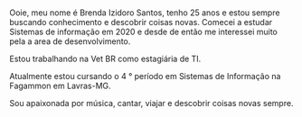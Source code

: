 # 

 Ooie, meu nome é Brenda Izidoro Santos, tenho 25 anos e estou sempre buscando conhecimento e descobrir coisas novas. 
Comecei a estudar Sistemas de informação em 2020 e desde de então me interessei muito pela a area de desenvolvimento. 


   Estou trabalhando na Vet BR como estagiária de TI.


   Atualmente estou cursando o 4 ° período em Sistemas de Informação na Fagammon em Lavras-MG.


   Sou apaixonada por música, cantar, viajar e descobrir coisas novas sempre. 
